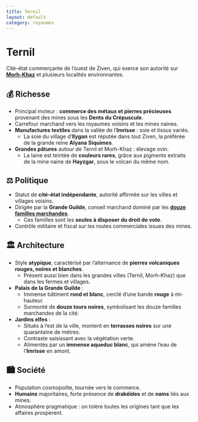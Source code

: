 ```yaml
---
title: Ternil
layout: default
category: royaumes
---
```

# Ternil

Cité-état commerçante de l’ouest de Ziven, qui exerce son autorité sur **[Morh-Khaz](../villes/morh-khaz.md)** et plusieurs localités environnantes.  


## 💰 Richesse
- Principal moteur : **commerce des métaux et pierres précieuses** provenant des mines sous les **Dents du Crépuscule**.  
- Carrefour marchand vers les royaumes voisins et les mines naines.  
- **Manufactures textiles** dans la vallée de l’**Imrisse** : soie et tissus variés.  
  - La soie du village d’**Ilygan** est réputée dans tout Ziven, la préférée de la grande reine **Alyana Siquimes**.  
- **Grandes pâtures** autour de Ternil et Morh-Khaz : élevage ovin.  
  - La laine est teintée de **couleurs rares**, grâce aux pigments extraits de la mine naine de **Hayzgar**, sous le volcan du même nom.  


## ⚖️ Politique
- Statut de **cité-état indépendante**, autorité affirmée sur les villes et villages voisins.  
- Dirigée par la **Grande Guilde**, conseil marchand dominé par les **[douze familles marchandes](../factions/douze-familles-ternil.md)**.  
  - Ces familles sont les **seules à disposer du droit de vote**.  
- Contrôle militaire et fiscal sur les routes commerciales issues des mines.  


## 🏛️ Architecture
- Style **atypique**, caractérisé par l’alternance de **pierres volcaniques rouges, noires et blanches**.  
  - Présent aussi bien dans les grandes villes (Ternil, Morh-Khaz) que dans les fermes et villages.  
- **Palais de la Grande Guilde** :  
  - Immense bâtiment **rond et blanc**, cerclé d’une bande **rouge** à mi-hauteur.  
  - Surmonté de **douze tours noires**, symbolisant les douze familles marchandes de la cité.  
- **Jardins elfes** :  
  - Situés à l’est de la ville, montent en **terrasses noires** sur une quarantaine de mètres.  
  - Contraste saisissant avec la végétation verte.  
  - Alimentés par un **immense aqueduc blanc**, qui amène l’eau de l’**Imrisse** en amont.  


## 🏙️ Société
- Population cosmopolite, tournée vers le commerce.  
- **Humains** majoritaires, forte présence de **drakéïdes** et de **nains** liés aux mines.  
- Atmosphère pragmatique : on tolère toutes les origines tant que les affaires prospèrent.  
